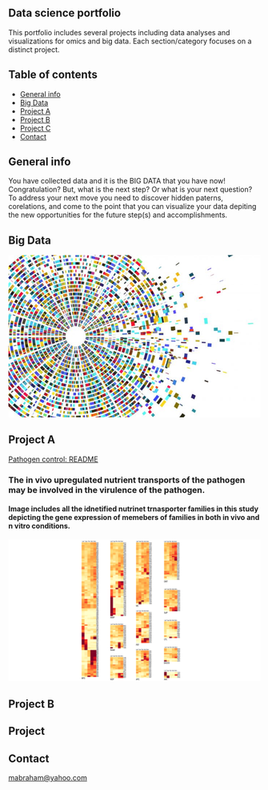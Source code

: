 ## Data science portfolio

This portfolio includes several projects including data analyses and visualizations for omics and big data. Each section/category focuses on a distinct project.

## Table of contents
* [General info](#general-info)
* [Big Data](#image)
* [Project A](#project)
* [Project B](#project)
* [Project C](#project)
* [Contact](#contact)

## General info
You have collected data and it is the BIG DATA that you have now! Congratulation? But, what is the next step? Or what is your next question? To address your next move you need to  discover hidden paterns, corelations, and come to the point that you can visualize your data depiting the new opportunities for the future step(s) and accomplishments.

## Big Data
![Dats](./Welcome.jpg)

## Project A
[Pathogen control: README](./ProjectA/README_ProjectA.md) 
### The in vivo upregulated nutrient transports of the pathogen may be involved in the virulence of the pathogen.
#### Image includes all the idnetified nutrinet trnasporter families in this study depicting the gene expression of memebers of families in both in vivo and n vitro conditions.
![Differential Gene Expresssion](./ProjectA/Heatmap.png)

## Project B

## Project  

## Contact
mabraham@yahoo.com



